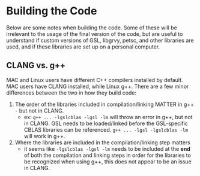 # Building the Code

Below are some notes when building the code. Some of these will be irrelevant to the usage of the final version of the code, but are useful to understand if custom versions of GSL, libgrvy, petsc, and other libraries are used, and if these libraries are set up on a personal computer.

## CLANG vs. g++
MAC and Linux users have different C++ compilers installed by default. MAC users have CLANG installed, while Linux g++. There are a few minor differences between the two in how they build code:

1. The order of the libraries included in compilation/linking MATTER in g++ - but not in CLANG.
    - ex: ```g++ ... -lgslcblas -lgsl -lm``` will throw an error in g++, but not in CLANG. GSL needs to be loaded/linked before the GSL-specific CBLAS libraries can be referenced. `g++ ... -lgsl -lgslcblas -lm` will work in g++. 
2. Where the libraries are included in the compilation/linking step matters
    - it seems like `-lgslcblas -lgsl -lm` needs to be included at the **end** of both the compilation and linking steps in order for the libraries to be recognized when using g++, this does not appear to be an issue in CLANG.